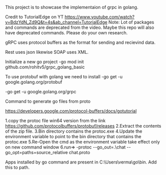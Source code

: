 This project is to showcase the implementaion of grpc in golang.

Credit to TutorialEdge on YT https://www.youtube.com/watch?v=BdzYdN_Zd9Q&t=4s&ab_channel=TutorialEdge
Note: Lot of packages and commands are deprecated from the video. Maybe this repo will also have deprecated commands. Please do your own research.



gRPC uses protocol buffers as the format for sending and recievind data.

Rest uses json likewise SOAP uses XML.

Initialize a new go project
-go mod init github.com/rohitv5/grpc_golang_basic

To use protobuf with golang we need to install 
-go get -u google.golang.org/protobuf


-go get -u google.golang.org/grpc

Command to generate go files from proto
   



<!-- HOW TO SETUP PROTOC -->
https://developers.google.com/protocol-buffers/docs/gotutorial



1.copy the protoc file win64 version from the link https://github.com/protocolbuffers/protobuf/releases
2.Extract the contents of the zip file.
3.Bin directory contains the protoc.exe
4.Update the environment variable to point to the bin directory that contains the protoc.exe
5.Re-Open the cmd as the environment variable take effect only on new command window
6.run=> -protoc --go_out=.\chat --go_opt=paths=source_relative chat.proto 


Apps installed by go command are present in C:\Users\verma\go\bin. Add this to path.